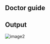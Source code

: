 ## Doctor guide
## Output

![image2](https://user-images.githubusercontent.com/96828761/203112365-ca9602b9-993a-479d-99c8-15a1ada3ff15.png)
